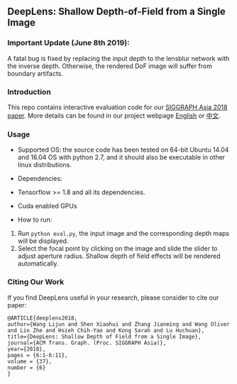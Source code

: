 ## DeepLens: Shallow Depth-of-Field from a Single Image

### Important Update (June 8th 2019):
A fatal bug is fixed by replacing the input depth to the lensblur network with the inverse depth. Otherwise, the rendered DoF image will
suffer from boundary artifacts.
 
### Introduction
This repo contains interactive evaluation code for our [SIGGRAPH Asia 2018 paper](https://arxiv.org/abs/1810.08100). 
More details can be found in our project webpage [English](https://scott89.github.io/deeplens/DeepLens.html) or [中文](https://scott89.github.io/DeepLens_zh/DeepLens.html).

### Usage

* Supported OS: the source code has been tested on 64-bit Ubuntu 14.04 and 16.04 OS with python 2.7, and it should also be executable in other linux distributions.

* Dependencies: 
 * Tensorflow >= 1.8 and all its dependencies. 
 * Cuda enabled GPUs

* How to run: 
 1. Run `python eval.py`, the input image and the corresponding depth maps will be displayed.
 2. Select the focal point by clicking on the image and slide the slider to adjust aperture radius. Shallow depth of field effects will be rendered automatically.

### Citing Our Work


If you find DeepLens useful in your research, please consider to cite our paper:

    @ARTICLE{deeplens2018, 
    author={Wang Lijun and Shen Xiaohui and Zhang Jianming and Wang Oliver and Lin Zhe and Hsieh Chih-Yao and Kong Sarah and Lu Huchuan}, 
    title={DeepLens: Shallow Depth of Field from a Single Image}, 
    journal={ACM Trans. Graph. (Proc. SIGGRAPH Asia)}, 
    year={2018}, 
    pages = {6:1-6:11}, 
    volume = {37}, 
    number = {6} 
    }
